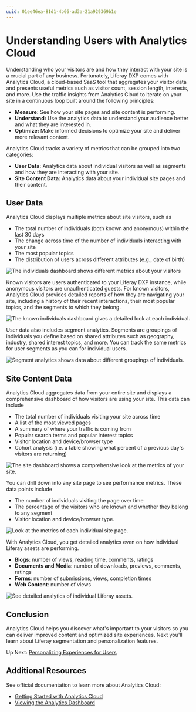 ```yaml
---
uuid: 01ee46ea-81d1-4b66-ad3a-21a929369b1e
---
```

# Understanding Users with Analytics Cloud

Understanding who your visitors are and how they interact with your site is a crucial part of any business. Fortunately, Liferay DXP comes with Analytics Cloud, a cloud-based SaaS tool that aggregates your visitor data and presents useful metrics such as visitor count, session length, interests, and more. Use the traffic insights from Analytics Cloud to iterate on your site in a continuous loop built around the following principles:

* **Measure:** See how your site pages and site content is performing.
* **Understand:** Use the analytics data to understand your audience better and what they are interested in.
* **Optimize:** Make informed decisions to optimize your site and deliver more relevant content.

Analytics Cloud tracks a variety of metrics that can be grouped into two categories:

* **User Data:** Analytics data about individual visitors as well as segments and how they are interacting with your site.
* **Site Content Data:** Analytics data about your individual site pages and their content.

## User Data

Analytics Cloud displays multiple metrics about site visitors, such as

* The total number of individuals (both known and anonymous) within the last 30 days
* The change across time of the number of individuals interacting with your site
* The most popular topics
* The distribution of users across different attributes (e.g., date of birth)

![The individuals dashboard shows different metrics about your visitors](./understanding-users-with-analytics-cloud/images/01.png)

Known visitors are users authenticated to your Liferay DXP instance, while anonymous visitors are unauthenticated guests. For known visitors, Analytics Cloud provides detailed reports of how they are navigating your site, including a history of their recent interactions, their most popular topics, and the segments to which they belong.

![The known individuals dashboard gives a detailed look at each individual.](./understanding-users-with-analytics-cloud/images/02.png)

User data also includes segment analytics. Segments are groupings of individuals you define based on shared attributes such as geography, industry, shared interest topics, and more. You can track the same metrics for user segments as you can for individual users.

![Segment analytics shows data about different groupings of individuals.](./understanding-users-with-analytics-cloud/images/03.png)

## Site Content Data

Analytics Cloud aggregates data from your entire site and displays a comprehensive dashboard of how visitors are using your site. This data can include

* The total number of individuals visiting your site across time
* A list of the most viewed pages
* A summary of where your traffic is coming from
* Popular search terms and popular interest topics
* Visitor location and device/browser type
* Cohort analysis (i.e. a table showing what percent of a previous day's visitors are returning)

![The site dashboard shows a comprehensive look at the metrics of your site.](./understanding-users-with-analytics-cloud/images/04.png)

You can drill down into any site page to see performance metrics. These data points include

* The number of individuals visiting the page over time
* The percentage of the visitors who are known and whether they belong to any segment
* Visitor location and device/browser type.

![Look at the metrics of each individual site page.](./understanding-users-with-analytics-cloud/images/05.png)

With Analytics Cloud, you get detailed analytics even on how individual Liferay assets are performing.

* **Blogs**: number of views, reading time, comments, ratings
* **Documents and Media**: number of downloads, previews, comments, ratings
* **Forms**: number of submissions, views, completion times
* **Web Content**: number of views

![See detailed analytics of individual Liferay assets.](./understanding-users-with-analytics-cloud/images/06.png)

<!--TASK: Add Demo Video-->

## Conclusion

Analytics Cloud helps you discover what's important to your visitors so you can deliver improved content and optimized site experiences. Next you'll learn about Liferay segmentation and personalization features.

Up Next: [Personalizing Experiences for Users](./personalizing-experiences-for-users.md)

## Additional Resources

See official documentation to learn more about Analytics Cloud:

* [Getting Started with Analytics Cloud](https://learn.liferay.com/w/analytics-cloud/getting-started)
* [Viewing the Analytics Dashboard](https://learn.liferay.com/w/analytics-cloud/getting-started/viewing-the-analytics-dashboard)
